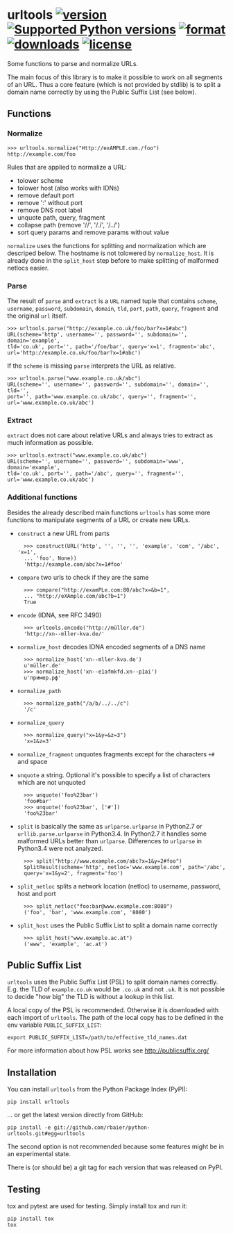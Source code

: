 urltools [![version](https://img.shields.io/pypi/v/urltools.svg?style=flat)](https://pypi.python.org/pypi/urltools) [![Supported Python versions](https://img.shields.io/pypi/pyversions/urltools.svg?style=flat)](https://pypi.python.org/pypi/urltools/) [![format](https://img.shields.io/pypi/format/urltools.svg?style=flat)](https://pypi.python.org/pypi/urltools) [![downloads](https://img.shields.io/pypi/dm/urltools.svg?style=flat)](https://pypi.python.org/pypi/urltools) [![license](https://img.shields.io/pypi/l/urltools.svg?style=flat)](https://pypi.python.org/pypi/urltools)
========

Some functions to parse and normalize URLs.

The main focus of this library is to make it possible to work on all segments of
an URL. Thus a core feature (which is not provided by stdlib) is to split a domain
name correctly by using the Public Suffix List (see below).


## Functions

### Normalize

    >>> urltools.normalize("Http://exAMPLE.com./foo")
    http://example.com/foo

Rules that are applied to normalize a URL:

* tolower scheme
* tolower host (also works with IDNs)
* remove default port
* remove ':' without port
* remove DNS root label
* unquote path, query, fragment
* collapse path (remove '//', '/./', '/../')
* sort query params and remove params without value

`normalize` uses the functions for splitting and normalization which are
descriped below. The hostname is not tolowered by `normalize_host`. It is already
done in the `split_host` step before to make splitting of malformed netlocs
easier.


### Parse

The result of `parse` and `extract` is a `URL` named tuple that contains
`scheme`, `username`, `password`, `subdomain`, `domain`, `tld`, `port`, `path`,
`query`, `fragment` and the original `url` itself.

    >>> urltools.parse("http://example.co.uk/foo/bar?x=1#abc")
    URL(scheme='http', username='', password='', subdomain='', domain='example',
    tld='co.uk', port='', path='/foo/bar', query='x=1', fragment='abc',
    url='http://example.co.uk/foo/bar?x=1#abc')

If the `scheme` is missing `parse` interprets the URL as relative.

    >>> urltools.parse("www.example.co.uk/abc")
    URL(scheme='', username='', password='', subdomain='', domain='', tld='',
    port='', path='www.example.co.uk/abc', query='', fragment='',
    url='www.example.co.uk/abc')


### Extract

`extract` does not care about relative URLs and always tries to extract as much
information as possible.

    >>> urltools.extract("www.example.co.uk/abc")
    URL(scheme='', username='', password='', subdomain='www', domain='example',
    tld='co.uk', port='', path='/abc', query='', fragment='',
    url='www.example.co.uk/abc')


### Additional functions

Besides the already described main functions `urltools` has some more functions
to manipulate segments of a URL or create new URLs.

* `construct` a new URL from parts

        >>> construct(URL('http', '', '', '', 'example', 'com', '/abc', 'x=1',
        ... 'foo', None))
        'http://example.com/abc?x=1#foo'

* `compare` two urls to check if they are the same

        >>> compare("http://examPLe.com:80/abc?x=&b=1",
        ... "http://eXAmple.com/abc?b=1")
        True

* `encode` (IDNA, see RFC 3490)

        >>> urltools.encode("http://müller.de")
        'http://xn--mller-kva.de/'

* `normalize_host` decodes IDNA encoded segments of a DNS name

        >>> normalize_host('xn--mller-kva.de')
        u'müller.de'
        >>> normalize_host('xn--e1afmkfd.xn--p1ai')
        u'пример.рф'

* `normalize_path`

        >>> normalize_path("/a/b/../../c")
        '/c'

* `normalize_query`

        >>> normalize_query("x=1&y=&z=3")
        'x=1&z=3'

* `normalize_fragment` unquotes fragments except for the characters `+#` and
  space
* `unquote` a string. Optional it's possible to specify a list of characters
  which are not unquoted

        >>> unquote('foo%23bar')
        'foo#bar'
        >>> unquote('foo%23bar', ['#'])
        'foo%23bar'

* `split` is basically the same as `urlparse.urlparse` in Python2.7 or
  `urllib.parse.urlparse` in Python3.4. In Python2.7 it handles some malformed
  URLs better than `urlparse`. Differences to `urlparse` in Python3.4 were not
  analyzed.

        >>> split("http://www.example.com/abc?x=1&y=2#foo")
        SplitResult(scheme='http', netloc='www.example.com', path='/abc',
        query='x=1&y=2', fragment='foo')

* `split_netloc` splits a network location (netloc) to username, password, host
  and port

        >>> split_netloc("foo:bar@www.example.com:8080")
        ('foo', 'bar', 'www.example.com', '8080')

* `split_host` uses the Public Suffix List to split a domain name correctly

        >>> split_host("www.example.ac.at")
        ('www', 'example', 'ac.at')



## Public Suffix List

`urltools` uses the Public Suffix List (PSL) to split domain names correctly.
E.g. the TLD of `example.co.uk` would be `.co.uk` and not `.uk`. It is not
possible to decide "how big" the TLD is without a lookup in this list.

A local copy of the PSL is recommended. Otherwise it is downloaded with each
import of `urltools`. The path of the local copy has to be defined in the env
variable `PUBLIC_SUFFIX_LIST`:

    export PUBLIC_SUFFIX_LIST=/path/to/effective_tld_names.dat

For more information about how PSL works see http://publicsuffix.org/



## Installation

You can install `urltools` from the Python Package Index (PyPI):

    pip install urltools

... or get the latest version directly from GitHub:

    pip install -e git://github.com/rbaier/python-urltools.git#egg=urltools


The second option is not recommended because some features might be in an
experimental state.

There is (or should be) a git tag for each version that was released on PyPI.



## Testing

tox and pytest are used for testing. Simply install tox and run it:

    pip install tox
    tox
